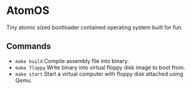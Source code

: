 # AtomOS

Tiny atomic sized bootloader contained operating system built for fun.

## Commands

- `make build` Compile assembly file into binary.
- `make floppy` Write binary into virtual floppy disk image to boot from.
- `make start` Start a virtual computer with floppy disk attached using Qemu.

